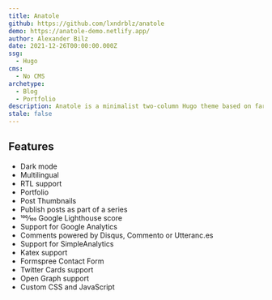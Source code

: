```yaml
---
title: Anatole
github: https://github.com/lxndrblz/anatole
demo: https://anatole-demo.netlify.app/
author: Alexander Bilz
date: 2021-12-26T00:00:00.000Z
ssg:
  - Hugo
cms:
  - No CMS
archetype:
  - Blog
  - Portfolio
description: Anatole is a minimalist two-column Hugo theme based on farbox-theme-Anatole.
stale: false
---
```


## Features

* Dark mode
* Multilingual
* RTL support
* Portfolio
* Post Thumbnails
* Publish posts as part of a series
* 100⁄100 Google Lighthouse score
* Support for Google Analytics
* Comments powered by Disqus, Commento or Utteranc.es
* Support for SimpleAnalytics
* Katex support
* Formspree Contact Form
* Twitter Cards support
* Open Graph support
* Custom CSS and JavaScript
